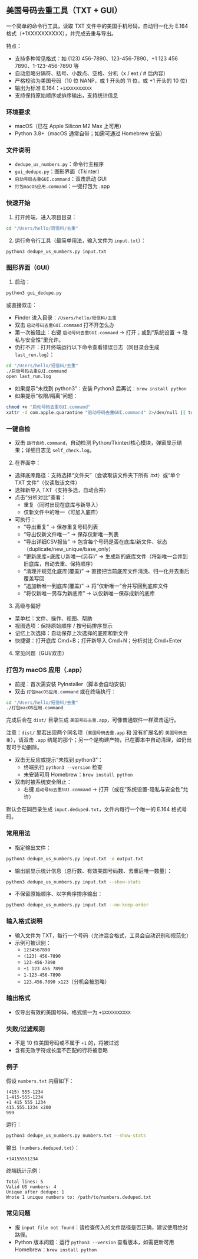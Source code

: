 ## 美国号码去重工具（TXT + GUI）

一个简单的命令行工具，读取 TXT 文件中的美国手机号码，自动归一化为 E.164 格式（+1XXXXXXXXXX），并完成去重与导出。

特点：
- 支持多种常见格式：如 (123) 456-7890、123-456-7890、+1 123 456 7890、1-123-456-7890 等
- 自动忽略分隔符、括号、小数点、空格、分机（x / ext / # 后内容）
- 严格校验为美国号码（10 位 NANP，或 1 开头的 11 位，或 +1 开头的 10 位）
- 输出为标准 E.164：`+1XXXXXXXXXX`
- 支持保持原始顺序或排序输出，支持统计信息

### 环境要求
- macOS（已在 Apple Silicon M2 Max 上可用）
- Python 3.8+（macOS 通常自带；如需可通过 Homebrew 安装）

### 文件说明
- `dedupe_us_numbers.py`：命令行主程序
- `gui_dedupe.py`：图形界面（Tkinter）
- `启动号码去重GUI.command`：双击启动 GUI
- `打包macOS应用.command`：一键打包为 .app

### 快速开始
1. 打开终端，进入项目目录：

```bash
cd "/Users/hello/短信料/去重"
```

2. 运行命令行工具（最简单用法，输入文件为 `input.txt`）：

```bash
python3 dedupe_us_numbers.py input.txt
```
### 图形界面（GUI）
1. 启动：

```bash
python3 gui_dedupe.py
```

或直接双击：

- Finder 进入目录：`/Users/hello/短信料/去重`
- 双击 `启动号码去重GUI.command`
打不开怎么办
- 第一次被阻止：右键 `启动号码去重GUI.command` → 打开；或到“系统设置 → 隐私与安全性”里允许。
- 仍打不开：打开终端运行以下命令查看错误日志（同目录会生成 `last_run.log`）：

```bash
cd "/Users/hello/短信料/去重"
./启动号码去重GUI.command
open last_run.log
```

- 如果提示“未找到 python3”：安装 Python3 后再试：`brew install python`
- 如果提示“权限/隔离”问题：

```bash
chmod +x "启动号码去重GUI.command"
xattr -d com.apple.quarantine "启动号码去重GUI.command" 2>/dev/null || true
```

### 一键自检
- 双击 `运行自检.command`，自动检测 Python/Tkinter/核心模块，弹窗显示结果；详细日志见 `self_check.log`。


2. 在界面中：
- 选择底库路径：支持选择“文件夹”（会读取该文件夹下所有 .txt）或“单个 TXT 文件”（仅读取该文件）
- 选择新导入 TXT（支持多选，自动合并）
- 点击“分析对比”查看：
  - 重复（同时出现在底库与新导入）
  - 仅新文件中的唯一（可加入底库）
- 可执行：
  - “导出重复” → 保存重复号码列表
  - “导出仅新文件唯一” → 保存仅新唯一列表
  - “导出详细CSV报告” → 包含每个号码是否在底库/新文件、状态（duplicate/new_unique/base_only）
  - “更新底库=底库∪新唯一(另存)” → 生成新的底库文件（将新唯一合并到旧底库，自动去重、保持顺序）
  - “清理并规范化底库(覆盖)” → 直接把当前底库文件清洗、归一化并去重后覆盖写回
  - “追加新唯一到底库(覆盖)” → 将“仅新唯一”合并写回到底库文件
  - “将仅新唯一另存为新底库” → 以仅新唯一保存成新的底库

3. 高级与偏好
- 菜单栏：文件、操作、视图、帮助
- 视图选项：保持原始顺序 / 按号码排序显示
- 记忆上次选择：自动保存上次选择的底库和新文件
- 快捷键：打开底库 Cmd+B；打开新导入 Cmd+N；分析对比 Cmd+Enter

4. 常见问题（GUI/双击）
### 打包为 macOS 应用（.app）
- 前提：首次需安装 PyInstaller（脚本会自动安装）
- 双击 `打包macOS应用.command` 或在终端执行：

```bash
cd "/Users/hello/短信料/去重"
./打包macOS应用.command
```

完成后会在 `dist/` 目录生成 `美国号码去重.app`，可像普通软件一样双击运行。

注意：`dist/` 里若出现两个同名项（`美国号码去重.app` 和 没有扩展名的 `美国号码去重`），请双击 `.app` 结尾的那个；另一个是构建产物，已在脚本中自动清理，如仍出现可手动删除。
- 双击无反应或提示“未找到 python3”：
  - 终端执行 `python3 --version` 检查
  - 未安装可用 Homebrew：`brew install python`
- 双击时被系统安全阻止：
  - 右键 `启动号码去重GUI.command` → 打开（或在“系统设置-隐私与安全性”允许）



默认会在同目录生成 `input.deduped.txt`，文件内每行一个唯一的 E.164 格式号码。

### 常用用法
- 指定输出文件：

```bash
python3 dedupe_us_numbers.py input.txt -o output.txt
```

- 输出前显示统计信息（总行数、有效美国号码数、去重后唯一数量）：

```bash
python3 dedupe_us_numbers.py input.txt --show-stats
```

- 不保留原始顺序、以字典序排序输出：

```bash
python3 dedupe_us_numbers.py input.txt --no-keep-order
```

### 输入格式说明
- 输入文件为 TXT，每行一个号码（允许混合格式，工具会自动识别和规范化）
- 示例可被识别：
  - `1234567890`
  - `(123) 456-7890`
  - `123-456-7890`
  - `+1 123 456 7890`
  - `1-123-456-7890`
  - `123.456.7890 x123`（分机会被忽略）

### 输出格式
- 仅导出有效的美国号码，格式统一为 `+1XXXXXXXXXX`

### 失败/过滤规则
- 不是 10 位美国号码或不属于 `+1` 的，将被过滤
- 含有无效字符或长度不匹配的行将被忽略

### 例子
假设 `numbers.txt` 内容如下：

```
(415) 555-1234
1-415-555-1234
+1 415 555 1234
415.555.1234 x200
999
```

运行：

```bash
python3 dedupe_us_numbers.py numbers.txt --show-stats
```

输出（`numbers.deduped.txt`）：

```
+14155551234
```

终端统计示例：

```
Total lines: 5
Valid US numbers: 4
Unique after dedupe: 1
Wrote 1 unique numbers to: /path/to/numbers.deduped.txt
```

### 常见问题
- 报 `input file not found`：请检查传入的文件路径是否正确，建议使用绝对路径。
- Python 版本问题：运行 `python3 --version` 查看版本，如需更新可用 Homebrew：`brew install python`



